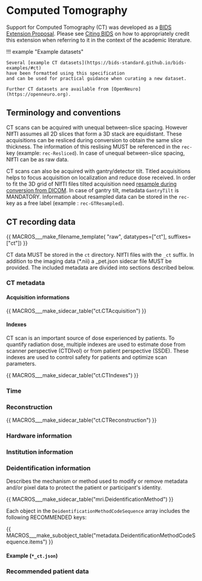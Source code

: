 # Computed Tomography

Support for Computed Tomography (CT) was developed as a
[BIDS Extension Proposal](../extensions.md#bids-extension-proposals).
Please see [Citing BIDS](../introduction.md#citing-bids)
on how to appropriately credit this extension when referring to it in the
context of the academic literature.

!!! example "Example datasets"

    Several [example CT datasets](https://bids-standard.github.io/bids-examples/#ct)
    have been formatted using this specification
    and can be used for practical guidance when curating a new dataset.

    Further CT datasets are available from [OpenNeuro](https://openneuro.org).

## Terminology and conventions

CT scans can be acquired with unequal between-slice spacing.
However NIfTI assumes all 2D slices that form a 3D stack are equidistant.
These acquisitions can be resliced during conversion to obtain the same slice thickness.
The information of this reslising MUST be referenced in the `rec-` key (example: `rec-Resliced`).
In case of unequal between-slice spacing, NIfTI can be as raw data.

CT scans can also be acquired with gantry/detector tilt.
Titled acquisitions helps to focus acquisition on localization and reduce dose received.
In order to fit the 3D grid of NIfTI files tilted acquisition need [resample during conversion from DICOM](https://www.nitrc.org/plugins/mwiki/index.php/dcm2nii:MainPage#Computed_Tomography_.28CT.2C_CAT.29).
In case of gantry tilt, metadata `GantryTilt` is MANDATORY.
Information about resampled data can be stored in the `rec-` key as a free label (example : `rec-GTResampled`).

## CT recording data

{{ MACROS___make_filename_template(
   "raw",
   datatypes=["ct"],
   suffixes=["ct"])
}}

CT data MUST be stored in the `ct` directory.
NIfTI files with the `_ct` suffix.
In addition to the imaging data (*.nii) a _pet.json sidecar file MUST be provided.
The included metadata are divided into sections described below.

### CT metadata

#### Acquisition informations

{{ MACROS___make_sidecar_table("ct.CTAcquisition") }}

#### Indexes

CT scan is an important source of dose experienced by patients.
To quantify radiation dose, multiple indexes are used to estimate dose from scanner perspective (CTDIvol) or from patient perspective (SSDE).
These indexes are used to control safety for patients and optimize scan parameters.

{{ MACROS___make_sidecar_table("ct.CTIndexes") }}

### Time

### Reconstruction

{{ MACROS___make_sidecar_table("ct.CTReconstruction") }}

### Hardware information

### Institution information

### Deidentification information

Describes the mechanism or method used to modify or remove metadata
and/or pixel data to protect the patient or participant's identity.

<!-- This block generates a metadata table.
These tables are defined in
  src/schema/rules/sidecars
The definitions of the fields specified in these tables may be found in
  src/schema/objects/metadata.yaml
A guide for using macros can be found at
 https://github.com/bids-standard/bids-specification/blob/master/macros_doc.md
-->
{{ MACROS___make_sidecar_table("mri.DeidentificationMethod") }}

Each object in the `DeidentificationMethodCodeSequence` array includes the following RECOMMENDED keys:

<!-- This block generates a table describing subfields within a metadata field.
The definitions of these fields can be found in
  src/schema/objects/metadata.yaml
and a guide for using macros can be found at
 https://github.com/bids-standard/bids-specification/blob/master/macros_doc.md
-->
{{ MACROS___make_subobject_table("metadata.DeidentificationMethodCodeSequence.items") }}

#### Example (`*_ct.json`)

### Recommended patient data
